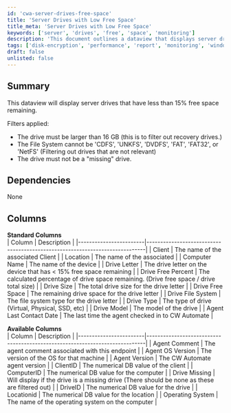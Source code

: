 ```yaml
---
id: 'cwa-server-drives-free-space'
title: 'Server Drives with Low Free Space'
title_meta: 'Server Drives with Low Free Space'
keywords: ['server', 'drives', 'free', 'space', 'monitoring']
description: 'This document outlines a dataview that displays server drives with less than 15% free space remaining. It includes filtering criteria, dependencies, and a detailed description of standard and available columns for effective monitoring of drive space usage.'
tags: ['disk-encryption', 'performance', 'report', 'monitoring', 'windows']
draft: false
unlisted: false
---
```

## Summary

This dataview will display server drives that have less than 15% free space remaining.

Filters applied:
- The drive must be larger than 16 GB (this is to filter out recovery drives.)
- The File System cannot be 'CDFS', 'UNKFS', 'DVDFS', 'FAT', 'FAT32', or 'NetFS' (Filtering out drives that are not relevant)
- The drive must not be a "missing" drive.

## Dependencies

None

## Columns

**Standard Columns**  
| Column                  | Description                                                                 |
|------------------------|-----------------------------------------------------------------------------|
| Client                 | The name of the associated Client                                           |
| Location               | The name of the associated                                                  |
| Computer Name          | The name of the device                                                     |
| Drive Letter           | The drive letter on the device that has < 15% free space remaining        |
| Drive Free Percent      | The calculated percentage of drive space remaining. (Drive free space / drive total size) |
| Drive Size             | The total drive size for the drive letter                                   |
| Drive Free Space       | The remaining drive space for the drive letter                              |
| Drive File System      | The file system type for the drive letter                                   |
| Drive Type             | The type of drive (Virtual, Physical, SSD, etc)                            |
| Drive Model            | The model of the drive                                                     |
| Agent Last Contact Date | The last time the agent checked in to CW Automate                          |

**Available Columns**  
| Column                  | Description                                                                 |
|------------------------|-----------------------------------------------------------------------------|
| Agent Comment          | The agent comment associated with this endpoint                             |
| Agent OS Version       | The version of the OS for that machine                                      |
| Agent Version          | The CW Automate agent version                                               |
| ClientID               | The numerical DB value of the client                                        |
| ComputerID             | The numerical DB value for the computer                                     |
| Drive Missing          | Will display if the drive is a missing drive (There should be none as these are filtered out) |
| DriveID                | The numerical DB value for the drive                                        |
| Locationid             | The numerical DB value for the location                                     |
| Operating System       | The name of the operating system on the computer                            |


